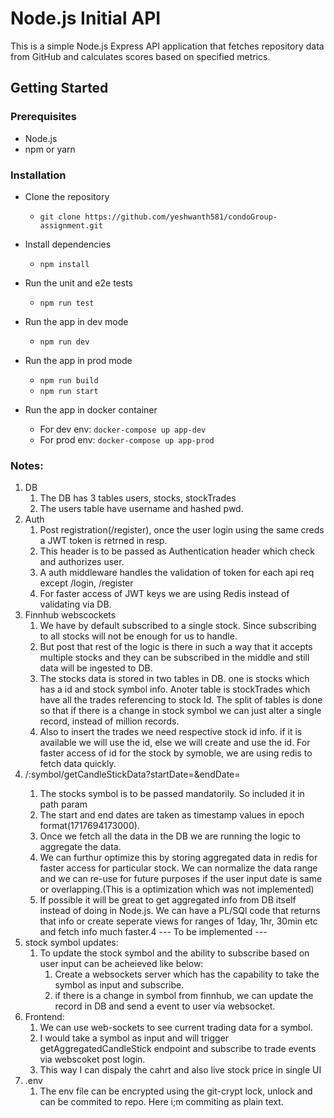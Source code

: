 # Node.js Initial API

This is a simple Node.js Express API application that fetches repository data from GitHub and calculates scores based on specified metrics.

## Getting Started

### Prerequisites

- Node.js
- npm or yarn

### Installation

* Clone the repository
    * ```git clone https://github.com/yeshwanth581/condoGroup-assignment.git```

* Install dependencies
    * ```npm install```

* Run the unit and e2e tests
    * ```npm run test```

* Run the app in dev mode
    * ```npm run dev```

* Run the app in prod mode
    * ```npm run build```
    * ```npm run start```
    
* Run the app in docker container
    * For dev env: ```docker-compose up app-dev``` 
    * For prod env: ```docker-compose up app-prod``` 

### Notes:
1. DB
    1. The DB has 3 tables users, stocks, stockTrades
    2. The users table have username and hashed pwd.
2. Auth
    1. Post registration(/register), once the user login using the same creds a JWT token is retrned in resp.
    2. This header is to be passed as Authentication header which check and authorizes user.
    3. A auth middleware handles the validation of token for each api req except /login, /register
    4. For faster access of JWT keys we are using Redis instead of validating via DB.
3. Finnhub webscockets
    1. We have by default subscribed to a single stock. Since subscribing to all stocks will not be enough for us to handle.
    2. But post that rest of the logic is there in such a way that it accepts multiple stocks and they can be subscribed in the middle and still data will be ingested to DB.
    3. The stocks data is stored in two tables in DB. one is stocks which has a id and stock symbol info. Anoter table is stockTrades which have all the trades referencing to stock Id. The split of tables is done so that if there is a change in stock symbol we can just alter a single record, instead of million records.
    4. Also to insert the trades we need respective stock id info. if it is available we will use the id, else we will create and use the id. For faster access of id for the stock by symoble, we are using redis to fetch data quickly.
3. /:symbol/getCandleStickData?startDate=<start>&endDate=<end>
    1. The stocks symbol is to be passed mandatorily. So included it in path param
    2. The start and end dates are taken as timestamp values in epoch format(1717694173000).
    3. Once we fetch all the data in the DB we are running the logic to aggregate the data.
    4. We can furthur optimize this by storing aggregated data in redis for faster access for particular stock. We can normalize the data range and we can re-use for future purposes if the user input date is same or overlapping.(This is a optimization which was not implemented)
    5. If possible it will be great to get aggregated info from DB itself instead of doing in Node.js. We can have a PL/SQl code that returns that info or create seperate views for ranges of 1day, 1hr, 30min etc and fetch info much faster.4
--- To be implemented ---
4. stock symbol updates:
    1. To update the stock symbol and the ability to subscribe based on user input can be acheieved like below:
        1. Create a websockets server which has the capability to take the symbol as input and subscribe.
        2. if there is a change in symbol from finnhub, we can update the record in DB and send a event to user via websocket.
5. Frontend:
    1. We can use web-sockets to see current trading data for a symbol.
    2. I would take a symbol as input and will trigger getAggregatedCandleStick endpoint and subscribe to trade events via webscoket post login.
    3. This way I can dispaly the cahrt and also live stock price in single UI
6. .env
    1. The env file can be encrypted using the git-crypt lock, unlock and can be commited to repo. Here i;m commiting as plain text.